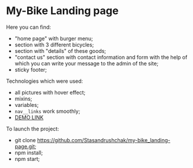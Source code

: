 # My-Bike Landing page

Here you can find:

- "home page" with burger menu;
- section with 3 different bicycles;
- section with "details" of these goods;
- "contact us" section with contact information and form with the help of which you can write your message to the admin of the site;
- sticky footer;

Technologies which were used:

- all pictures with hover effect;
- mixins;
- variables;
- `nav__links` work smoothly;
- [DEMO LINK](https://Stasandrushchak.github.io/my-bike_landing-page/)

To launch the project:

- git clone https://github.com/Stasandrushchak/my-bike_landing-page.git;
- npm install;
- npm start;
